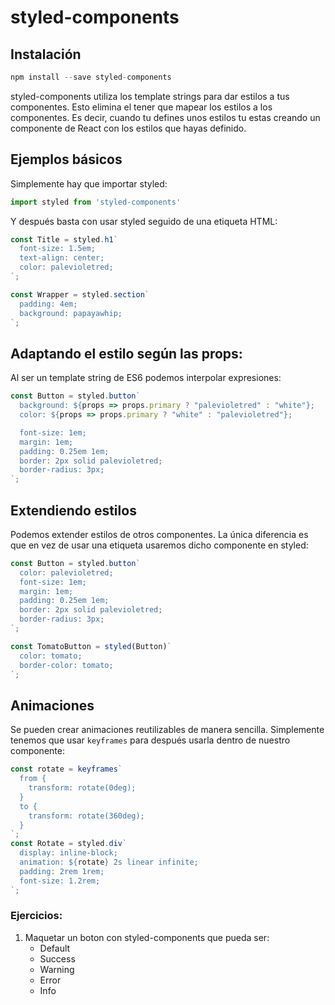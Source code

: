 # styled-components

## Instalación

```js
npm install --save styled-components
```

styled-components utiliza los template strings para dar estilos a tus componentes.
Esto elimina el tener que mapear los estilos a los componentes. Es decir, cuando tu defines unos estilos tu estas creando un componente de React con los estilos que hayas definido.

## Ejemplos básicos

Simplemente hay que importar styled:

```js
import styled from 'styled-components'
```

Y después basta con usar styled seguido de una etiqueta HTML:

```js
const Title = styled.h1`
  font-size: 1.5em;
  text-align: center;
  color: palevioletred;
`;
```

```js
const Wrapper = styled.section`
  padding: 4em;
  background: papayawhip;
`;
```


## Adaptando el estilo según las props:

Al ser un template string de ES6 podemos interpolar expresiones:

```js
const Button = styled.button`
  background: ${props => props.primary ? "palevioletred" : "white"};
  color: ${props => props.primary ? "white" : "palevioletred"};

  font-size: 1em;
  margin: 1em;
  padding: 0.25em 1em;
  border: 2px solid palevioletred;
  border-radius: 3px;
`;
```

## Extendiendo estilos

Podemos extender estilos de otros componentes. La única diferencia es que en vez de usar una etiqueta usaremos dicho componente en styled:

```js
const Button = styled.button`
  color: palevioletred;
  font-size: 1em;
  margin: 1em;
  padding: 0.25em 1em;
  border: 2px solid palevioletred;
  border-radius: 3px;
`;

const TomatoButton = styled(Button)`
  color: tomato;
  border-color: tomato;
`;
```

## Animaciones

Se pueden crear animaciones reutilizables de manera sencilla. Simplemente tenemos que usar `keyframes` para después usarla dentro de nuestro componente:

```js
const rotate = keyframes`
  from {
    transform: rotate(0deg);
  }
  to {
    transform: rotate(360deg);
  }
`;
const Rotate = styled.div`
  display: inline-block;
  animation: ${rotate} 2s linear infinite;
  padding: 2rem 1rem;
  font-size: 1.2rem;
`;
```

### Ejercicios:

1. Maquetar un boton con styled-components que pueda ser:
    * Default
    * Success
    * Warning
    * Error
    * Info